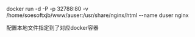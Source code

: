 
docker run -d -P -p 32788:80 -v /home/soesoftxjb/www/auser:/usr/share/nginx/html --name duser nginx

配置本地文件指定到了对应docker容器
